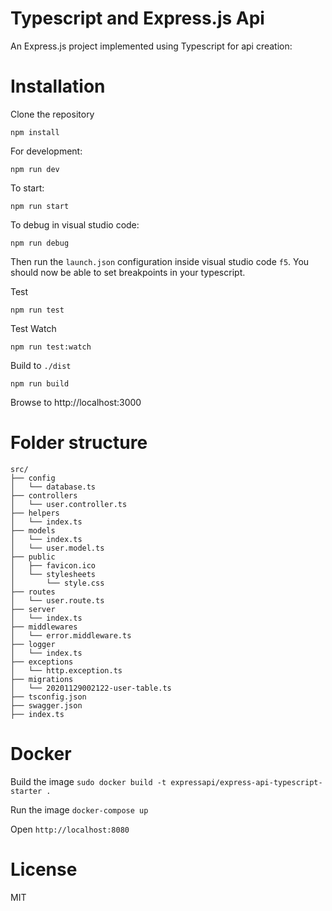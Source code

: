 Typescript and Express.js Api
==============================

An Express.js project implemented using Typescript for api creation:

# Installation

Clone the repository

```
npm install 
```

For development:
```
npm run dev
```

To start:
```
npm run start
```

To debug in visual studio code:
```
npm run debug
```

Then run the `launch.json` configuration inside visual studio code `f5`.  You should now be able to set breakpoints in your typescript.

Test
```
npm run test
```

Test Watch
```
npm run test:watch
```

Build to `./dist`
```
npm run build
```

Browse to http://localhost:3000


# Folder structure

```
src/
├── config
│   └── database.ts
├── controllers
│   └── user.controller.ts
├── helpers
│   └── index.ts
├── models
│   └── index.ts
│   └── user.model.ts
├── public
│   ├── favicon.ico
│   └── stylesheets
│       └── style.css
├── routes
│   └── user.route.ts
├── server
│   └── index.ts
├── middlewares
│   └── error.middleware.ts
├── logger
│   └── index.ts
├── exceptions
│   └── http.exception.ts
├── migrations
│   └── 20201129002122-user-table.ts
├── tsconfig.json
├── swagger.json
├── index.ts
```

# Docker

Build the image `sudo docker build -t expressapi/express-api-typescript-starter .`

Run the image `docker-compose up`

Open `http://localhost:8080`


# License

MIT

